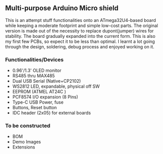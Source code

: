 ## Multi-purpose Arduino Micro shield

This is an attempt stuff functionalities onto an ATmega32U4-based board while keeping a moderate footprint and simple low-cost parts. The original version is made out of the necessity to replace dupont(jumper) wires for stability. The board gradually expanded into the current form. This is also my first few PCBs, so expect it to be less than optimal. I learnt a lot going through the design, soldering, debug process and enjoyed working on it.

### Functionalities/Devices
- 0.96'/1.3' OLED monitor
- RS485 thru MAX485
- Dual USB Serial (Native+CP2102)
- WS2812 LED, expandable, physical off SW
- EEPROM (ATMEL AT24C )
- PCF8574 I/O expansion (8 Pins)
- Type-C USB Power, fuse
- Buttons, Reset button
- IDC header (2x05) for external boards

### To be constructed
- BOM
- Demo Images
- Extensions